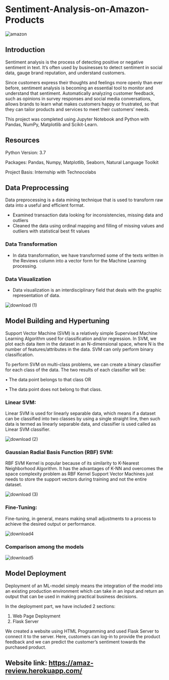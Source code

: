 # Sentiment-Analysis-on-Amazon-Products

![amazon](https://user-images.githubusercontent.com/85448559/125903385-3c8c0a0a-b015-4a59-9298-b8b58f51594f.gif)


## Introduction

Sentiment analysis is the process of detecting positive or negative sentiment in text. It’s often used by businesses to detect sentiment in social data, gauge brand reputation, and understand customers.

Since customers express their thoughts and feelings more openly than ever before, sentiment analysis is becoming an essential tool to monitor and understand that sentiment. Automatically analyzing customer feedback, such as opinions in survey responses and social media conversations, allows brands to learn what makes customers happy or frustrated, so that they can tailor products and services to meet their customers’ needs.

This project was completed using Jupyter Notebook and Python with Pandas, NumPy, Matplotlib and Scikit-Learn.

## Resources
 Python Version: 3.7

 Packages: Pandas, Numpy, Matplotlib, Seaborn, Natural Language Toolkit

 Project Basis: Internship with Technocolabs
 
## Data Preprocessing
Data preprocessing is a data mining technique that is used to transform raw data into a useful and efficient format.

* Examined transaction data looking for inconsistencies, missing data and outliers
* Cleaned the data using ordinal mapping and filling of missing values and outliers with statistical best fit values

### Data Transformation
* In data transformation, we have transformed some of the texts written in the Reviews column into a vector form for the Machine Learning processing.

### Data Visualization 
* Data visualization is an interdisciplinary field that deals with the graphic representation of data.

![download (1)](https://user-images.githubusercontent.com/85448559/125897405-fe01807b-4774-4ba9-805c-2a156505ed5e.png)

## Model Building and Hypertuning

Support Vector Machine (SVM) is a relatively simple Supervised Machine Learning Algorithm used for classification and/or regression. In SVM, we plot each data item in the dataset in an N-dimensional space, where N is the number of features/attributes in the data. SVM can only perform binary classification.

To perform SVM on multi-class problems, we can create a binary classifier for each class of the data. The two results of each classifier will be:

• The data point belongs to that class OR

• The data point does not belong to that class.

### Linear SVM: 
Linear SVM is used for linearly separable data, which means if a dataset can be classified into two classes by using a single straight line, then such data is termed as linearly separable data, and classifier is used called as Linear SVM classifier.

![download (2)](https://user-images.githubusercontent.com/85448559/125898106-a28af59c-49c9-4e2c-96d9-fa7841975d71.png)


### Gaussian Radial Basis Function (RBF) SVM:
RBF SVM Kernel is popular because of its similarity to K-Nearest Neighborhood Algorithm. It has the advantages of K-NN and overcomes the space complexity problem as RBF Kernel Support Vector Machines just needs to store the support vectors during training and not the entire dataset.

![download (3)](https://user-images.githubusercontent.com/85448559/125898164-f002a59f-92bc-4025-be6e-53c1e1a0cfc7.png)


### Fine-Tuning:
Fine-tuning, in general, means making small adjustments to a process to achieve the desired output or performance.

![download4](https://user-images.githubusercontent.com/72228043/125901804-968b47c6-1ae2-47a0-8b8e-cab90558ef6e.png)

### Comparison among the models

![download5](https://user-images.githubusercontent.com/72228043/125901998-163fc133-e8ff-41cb-9e31-d1334cdf8d59.png)


## Model Deployment

Deployment of an ML-model simply means the integration of the model into an existing production environment which can take in an input and return an output that can be used in making practical business decisions.

In the deployment part, we have included 2 sections:
1. Web Page Deployment
2. Flask Server

We created a website using HTML Programming and used Flask Server to connect it to the server.
Here, customers can log-in to provide the product feedback and we can predict the customer’s sentiment towards the purchased product.

## Website link: https://amaz-review.herokuapp.com/




 






